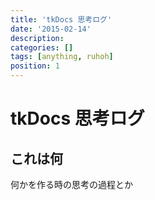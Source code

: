 ```yaml
---
title: 'tkDocs 思考ログ'
date: '2015-02-14'
description:
categories: []
tags: [anything, ruhoh]
position: 1
---
```


# tkDocs 思考ログ

## これは何

何かを作る時の思考の過程とか


<br/><br/><br/><br/><br/><br/><br/><br/><br/>

